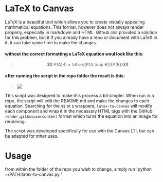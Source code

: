 # LaTeX to Canvas

LaTeX is a beautiful tool which allows you to create visually appealing mathmatical equations.  This format, however does not always render properly, especially in markdown and HTML.  Github ahs provided a solution for this problem, but it if you already have a repo or document with LaTeX in it, it can take some time to make the changes.

#### without the correct formatting a LaTeX equation woul look like this:
> $$ P(A|B) = \dfrac{P(A \cap B)}{P(B)}$$

#### after running the script in the repo folder the result is this:

> <img src="https://render.githubusercontent.com/render/math?math=P(A|B) =\dfrac{P(A \cap B)}{P(B)}">

This script was designed to make this process a bit simpler.  When run in a repo, the script will edit the README.md and make the changes to each equation.  Searching for the `$$` or `$` wrappers, `latex-to-canvas` will modify each component and wrap it in the necassary HTML tags with the GitHub `render.githubusercontent` format which turns the equation into an image for rendering.

The script was developed specifically for use with the Canvas LTI, but can be adapted for other uses.

# Usage

from within the folder of the repo you wish to change, simply run `python ~/PATH/latex-to-canvas.py <lesson number>'
